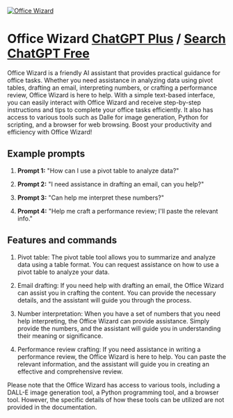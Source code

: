 
[![Office Wizard](https://files.oaiusercontent.com/file-TfU2mJryzTpZB3lFH8dMd6qW?se=2123-10-17T13%3A15%3A22Z&sp=r&sv=2021-08-06&sr=b&rscc=max-age%3D31536000%2C%20immutable&rscd=attachment%3B%20filename%3D792fa171-1b8c-4d56-9568-e7d901327c38.png&sig=R/D9nv7tfAUqvJcZQExbWSyRvVPZJ9m5BK3k7BAyrJc%3D)](https://chat.openai.com/g/g-6oXcZMacL-office-wizard)

# Office Wizard [ChatGPT Plus](https://chat.openai.com/g/g-6oXcZMacL-office-wizard) / [Search ChatGPT Free](https://gptcall.net/index.html#/?search=Office%20Wizard)

Office Wizard is a friendly AI assistant that provides practical guidance for office tasks. Whether you need assistance in analyzing data using pivot tables, drafting an email, interpreting numbers, or crafting a performance review, Office Wizard is here to help. With a simple text-based interface, you can easily interact with Office Wizard and receive step-by-step instructions and tips to complete your office tasks efficiently. It also has access to various tools such as Dalle for image generation, Python for scripting, and a browser for web browsing. Boost your productivity and efficiency with Office Wizard!

## Example prompts

1. **Prompt 1:** "How can I use a pivot table to analyze data?"

2. **Prompt 2:** "I need assistance in drafting an email, can you help?"

3. **Prompt 3:** "Can help me interpret these numbers?"

4. **Prompt 4:** "Help me craft a performance review; I'll paste the relevant info."

## Features and commands

1. Pivot table: The pivot table tool allows you to summarize and analyze data using a table format. You can request assistance on how to use a pivot table to analyze your data.

2. Email drafting: If you need help with drafting an email, the Office Wizard can assist you in crafting the content. You can provide the necessary details, and the assistant will guide you through the process.

3. Number interpretation: When you have a set of numbers that you need help interpreting, the Office Wizard can provide assistance. Simply provide the numbers, and the assistant will guide you in understanding their meaning or significance.

4. Performance review crafting: If you need assistance in writing a performance review, the Office Wizard is here to help. You can paste the relevant information, and the assistant will guide you in creating an effective and comprehensive review.

Please note that the Office Wizard has access to various tools, including a DALL-E image generation tool, a Python programming tool, and a browser tool. However, the specific details of how these tools can be utilized are not provided in the documentation.



